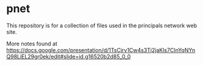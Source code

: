 #  pnet
This repository is for a collection of files used in the principals network web site.

More notes found at https://docs.google.com/presentation/d/1TsCirv1Cw4s3Tj2jaKls7CInYqNYnQ98LiEL29gr0ek/edit#slide=id.g16520b2d85_0_0

